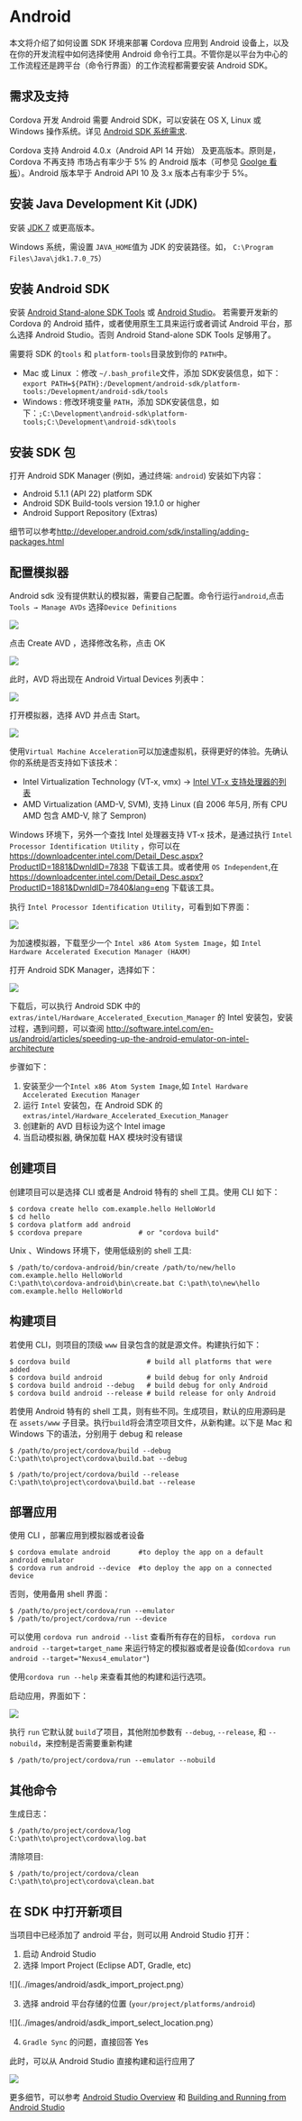 Android
====

本文将介绍了如何设置 SDK 环境来部署 Cordova 应用到 Android 设备上，以及在你的开发流程中如何选择使用 Android 命令行工具。不管你是以平台为中心的工作流程还是跨平台（命令行界面）的工作流程都需要安装 Android SDK。

## 需求及支持

Cordova 开发 Android 需要 Android SDK，可以安装在 OS X, Linux 或 Windows 操作系统。详见 [Android SDK 系统需求](http://developer.android.com/sdk/index.html#Requirements).

Cordova 支持 Android 4.0.x（Android API 14 开始） 及更高版本。原则是，Cordova 不再支持 市场占有率少于 5% 的 Android 版本（可参见 [Goolge 看板](http://developer.android.com/about/dashboards/index.html)）。Android  版本早于 Android API 10 及 3.x 版本占有率少于 5%。

## 安装 Java Development Kit (JDK)

安装 [JDK 7](http://www.oracle.com/technetwork/java/javase/downloads/jdk7-downloads-1880260.html) 或更高版本。

Windows 系统，需设置 `JAVA_HOME`值为 JDK 的安装路径。如， `C:\Program Files\Java\jdk1.7.0_75`）

## 安装 Android SDK

安装 [Android Stand-alone SDK Tools](http://developer.android.com/sdk/installing/index.html?pkg=tools) 或 [Android Studio](http://developer.android.com/sdk/installing/index.html?pkg=studio)。
若需要开发新的 Cordova 的 Android 插件，或者使用原生工具来运行或者调试 Android 平台，那么选择 Android Studio。否则 Android Stand-alone SDK Tools 足够用了。

需要将  SDK 的`tools` 和 `platform-tools`目录放到你的 `PATH`中。

* Mac 或 Linux ：修改 `~/.bash_profile`文件，添加 SDK安装信息，如下：`export PATH=${PATH}:/Development/android-sdk/platform-tools:/Development/android-sdk/tools`
* Windows : 修改环境变量 `PATH`，添加 SDK安装信息，如下：`;C:\Development\android-sdk\platform-tools;C:\Development\android-sdk\tools`

## 安装 SDK 包

打开 Android SDK Manager (例如，通过终端: `android`) 安装如下内容：

* Android 5.1.1 (API 22) platform SDK
* Android SDK Build-tools version 19.1.0 or higher
* Android Support Repository (Extras)

细节可以参考<http://developer.android.com/sdk/installing/adding-packages.html>

## 配置模拟器

Android sdk 没有提供默认的模拟器，需要自己配置。命令行运行`android`,点击`Tools → Manage AVDs` 选择`Device Definitions`  

![](../images/android/asdk_device.png)

点击 Create AVD ，选择修改名称，点击 OK 

![](../images/android/asdk_newAVD.png)

此时，AVD 将出现在 Android Virtual Devices 列表中：

![](../images/android/asdk_avds.png)

打开模拟器，选择 AVD 并点击 Start。

![](../images/android/asdk_emulator.png)

使用`Virtual Machine Acceleration`可以加速虚拟机，获得更好的体验。先确认你的系统是否支持如下该技术：

* Intel Virtualization Technology (VT-x, vmx) → [Intel VT-x 支持处理器的列表](http://ark.intel.com/products/virtualizationtechnology)
* AMD Virtualization (AMD-V, SVM), 支持 Linux (自 2006 年5月, 所有 CPU  AMD 包含 AMD-V, 除了 Sempron)

Windows 环境下，另外一个查找 Intel 处理器支持 VT-x 技术，是通过执行 `Intel Processor Identification Utility` ，你可以在 <https://downloadcenter.intel.com/Detail_Desc.aspx?ProductID=1881&DwnldID=7838> 下载该工具。或者使用 `OS Independent`,在 <https://downloadcenter.intel.com/Detail_Desc.aspx?ProductID=1881&DwnldID=7840&lang=eng> 下载该工具。

执行 `Intel Processor Identification Utility`，可看到如下界面：

![](../images/android/intel_pid_util_620px.png)

为加速模拟器，下载至少一个 `Intel x86 Atom System Image`，如 
`Intel Hardware Accelerated Execution Manager (HAXM)`

打开 Android SDK Manager，选择如下：

![](../images/android/asdk_man_intel_image_haxm.png)

下载后，可以执行  Android SDK 中的 `extras/intel/Hardware_Accelerated_Execution_Manager` 的 Intel 安装包，安装过程，遇到问题，可以查阅 <http://software.intel.com/en-us/android/articles/speeding-up-the-android-emulator-on-intel-architecture>

步骤如下：

1. 安装至少一个`Intel x86 Atom System Image`,如 `Intel Hardware Accelerated Execution Manager`
2. 运行 `Intel` 安装包，在 Android SDK 的`extras/intel/Hardware_Accelerated_Execution_Manager`
3. 创建新的 AVD 目标设为这个 Intel image
4. 当启动模拟器, 确保加载 HAX 模块时没有错误

## 创建项目

创建项目可以是选择 CLI 或者是 Android 特有的 shell 工具。使用 CLI 如下：

```
$ cordova create hello com.example.hello HelloWorld
$ cd hello
$ cordova platform add android
$ ccordova prepare              # or "cordova build"
```

Unix 、Windows 环境下，使用低级别的 shell 工具:

```
$ /path/to/cordova-android/bin/create /path/to/new/hello com.example.hello HelloWorld
C:\path\to\cordova-android\bin\create.bat C:\path\to\new\hello com.example.hello HelloWorld
```

## 构建项目

若使用 CLI，则项目的顶级 `www` 目录包含的就是源文件。构建执行如下：

```
$ cordova build                   # build all platforms that were added
$ cordova build android           # build debug for only Android
$ cordova build android --debug   # build debug for only Android
$ cordova build android --release # build release for only Android
```

若使用  Android 特有的 shell 工具，则有些不同。生成项目，默认的应用源码是在 `assets/www` 子目录。执行`build`将会清空项目文件，从新构建。以下是 Mac 和 Windows 下的语法，分别用于 debug 和 release

```
$ /path/to/project/cordova/build --debug
C:\path\to\project\cordova\build.bat --debug

$ /path/to/project/cordova/build --release
C:\path\to\project\cordova\build.bat --release
```

## 部署应用

使用 CLI ，部署应用到模拟器或者设备

```
$ cordova emulate android       #to deploy the app on a default android emulator
$ cordova run android --device  #to deploy the app on a connected device
```

否则，使用备用 shell 界面：

```
$ /path/to/project/cordova/run --emulator
$ /path/to/project/cordova/run --device
```

可以使用 `cordova run android --list` 查看所有存在的目标，  `cordova run android --target=target_name` 来运行特定的模拟器或者是设备(如`cordova run android --target="Nexus4_emulator"`)

使用`cordova run --help` 来查看其他的构建和运行选项。

启动应用，界面如下：

![](../images/android/emulator2x.png)

执行 `run` 它默认就 `build`了项目，其他附加参数有 `--debug`, `--release`, 和 `--nobuild`，来控制是否需要重新构建

```
$ /path/to/project/cordova/run --emulator --nobuild
```

## 其他命令

生成日志：

```
$ /path/to/project/cordova/log
C:\path\to\project\cordova\log.bat
```

清除项目:

```
$ /path/to/project/cordova/clean
C:\path\to\project\cordova\clean.bat
```
## 在 SDK 中打开新项目

当项目中已经添加了 android 平台，则可以用  Android Studio 打开：

1. 启动  Android Studio
2. 选择  Import Project (Eclipse ADT, Gradle, etc)

![](../images/android/asdk_import_project.png）

3. 选择 android 平台存储的位置 (`your/project/platforms/android`)

![](../images/android/asdk_import_select_location.png）

4. `Gradle Sync` 的问题，直接回答 Yes

此时，可以从 Android Studio 直接构建和运行应用了

![](../images/android/asdk_import_done.png)

更多细节，可以参考 [Android Studio Overview](http://developer.android.com/tools/studio/index.html) 和 [Building and Running from Android Studio](http://developer.android.com/tools/building/building-studio.html) 